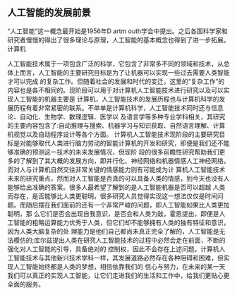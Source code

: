 ## 人工智能的发展前景
   “人工智能”这一概念最开始是1956年D artm outh学会中提出。之后各国科学家和研究者慢慢的得出了很多理论与原理，人工智能的基本概念也得到了进一步拓展。计算机

人工智能技术属于一项包含广泛的科学，它包含了非常多不同的领域和技术，从总体上而言，人工智能的主要研究目标是为了让机器可以实现一些过去需要人类智能才可以完成
的复杂工作。但随着社会的发展和时代的变迁，这里的“复杂工作”的内容也是各不相同的。现阶段可以用于对计算机人工智能技术进行研究以及可以实现人工智能的机器主要是
计算机，人工智能技术的发展历程也与计算机科学的发展历程有着非常紧密的联系。不单单是计算机科学，人工智能技术同时还与信息论、自动化、生物学、数理逻辑、医学以
及语言学等多种专业学科相关，其研究的主要内容包含了:自动推理与搜索、机器学习与知识获取、自然语言理解、计算机视觉以及自动程序设计等各个方面。
    计算机人工智能技术现阶段的主要研究目标是对能够取代人类进行脑力劳动的智能计算机的开发和研究，即便是我们还不能够准确的预测这一技术的未来发展情况，但现阶
段的很多前瞻性研究帮助我们更多的了解到了其大概的发展方向，即并行化、神经网络和机器情感人工神经网络，而对人与计算机自然交往非常关键的情感能力则有可能成为计
算机人工智能技术未来的研究重点，然而对人工智能是否真的可以具备人类的情感，到今天也没有人能够给出准确的答案。很多人最希望了解到的是人工智能机器是否可以超越
人类而存在，是否能够比人类更聪明，很多研究人员觉得实现这一想法仅仅是时间问题。而随后摆在我们面前的还有一个非常严峻的问题，即人工智能如果比人类更加聪明，那
么它们是否会出现自我意识，是否会和人类为敌，霍恩提出，即便是人工智能的粗略运算能力优秀于人类，但它们却不能够拥有人类的独有特征和意识，因为人类大脑复杂的处
理能力是他们自己都尚未真正完全了解的，人工智能是无法模仿的;库尔兹提出人类在研究人工智能技术的过程中必然会走在前面，不断的强化对人工智能的引导，具备绝对的
控制权，因此不会存在上述问题。计算机人工智能技术与其他新兴技术学科一样，其发展道路必然存在各种阻碍和困难，但实现人工智能始终都是人类的梦想，相信依靠我们的
信心与努力，在未来的某一天我们可以真正的实现人工智能，让它们走进我们的生活和工作中，给我们更贴心更全面的服务。

